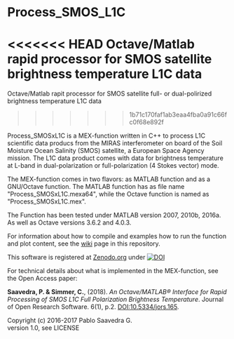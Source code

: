 # Process_SMOS_L1C
<<<<<<< HEAD
Octave/Matlab rapid processor for SMOS satellite brightness temperature L1C data
=======
Octave/Matlab rapit processor for SMOS satellite full- or dual-polirized brightness temperature L1C data
>>>>>>> 1b71c170faf1ab3eaa4fba0a91c66fc0f68e892f


Process_SMOSxL1C is a MEX-function written in C++ to process L1C scientific data producs from the MIRAS interferometer on board of the Soil Moisture Ocean Salinity (SMOS) satellite, a European Space Agency mission.
The L1C data product comes with data for brightness temperature at L-band in dual-polarization or full-polarization (4 Stokes vector) mode. 

The MEX-function comes in two flavors: as MATLAB function and as a GNU/Octave function. The MATLAB function has as file name "Process\_SMOSxL1C.mexa64", while the Octave function is named as "Process\_SMOSxL1C.mex".

The Function has been tested under MATLAB version 2007, 2010b, 2016a. As well as Octave versions 3.6.2 and 4.0.3.

For information about how to compile and examples how to run the function and plot content, see the [wiki](https://github.com/pablosaa/Process_SMOS_L1C/wiki) page in this repository.

This software is registered at [Zenodo.org](https://zenodo.org) under [![DOI](https://zenodo.org/badge/81903236.svg)](https://zenodo.org/badge/latestdoi/81903236)

For technical details about what is implemented in the MEX-function, see the Open Access paper:

**Saavedra, P. & Simmer, C.**, (2018). _An Octave/MATLAB® Interface for Rapid Processing of SMOS L1C Full Polarization Brightness Temperature_. Journal of Open Research Software. 6(1), p.2. [DOI:10.5334/jors.165](http://doi.org/10.5334/jors.165).

Copyright (c) 2016-2017 Pablo Saavedra G.  
version 1.0, see LICENSE  
